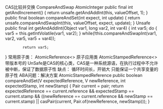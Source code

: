 CAS比较并交换 CompareAndSwap
   AtomicInteger
     public final int getAndIncrement() {
           return unsafe.getAndAddInt(this, valueOffset, 1);
       }
   public final boolean compareAndSet(int expect, int update) {
        return unsafe.compareAndSwapInt(this, valueOffset, expect, update);
    }
   Unsafe
   public final int getAndAddInt(Object var1, long var2, int var4) {
            int var5;
            do {
                var5 = this.getIntVolatile(var1, var2);
            } while(!this.compareAndSwapInt(var1, var2, var5, var5 + var4));
    
            return var5;
   }
   常用原子类：
   AtomicReference<> 原子应用类
   AtomicStampedReference<> 带版本号的 
   UnSafe是CAS的核心类，CAS是一种系统源语，在执行过程中不允许被中断，保证了数据原子性
   缺点：
   循环时间长，开销大
   只能保证一个共享变量的原子性
   ABA问题：解决方案 AtomicStampedReference
    public boolean compareAndSet(V   expectedReference,
                                    V   newReference,
                                    int expectedStamp,
                                    int newStamp) {
           Pair<V> current = pair;
           return
               expectedReference == current.reference &&
               expectedStamp == current.stamp &&
               ((newReference == current.reference &&
                 newStamp == current.stamp) ||
                casPair(current, Pair.of(newReference, newStamp)));
       }
   